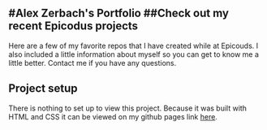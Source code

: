 #Alex Zerbach's Portfolio
##Check out my recent Epicodus projects
---
Here are a few of my favorite repos that I have created while at Epicouds. I also included a little information about myself so you can get to know me a little better. Contact me if you have any questions.
## Project setup
There is nothing to set up to view this project. Because it was built with HTML and CSS it can be viewed on my github pages link [here](http://ayezeecodes.github.io/html-css-independent-review/).
